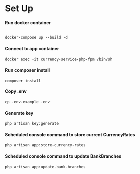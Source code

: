 # Set Up
#### Run docker container
###### 
```
docker-compose up --build -d
```
#### Connect to app container
```
docker exec -it currency-service-php-fpm /bin/sh
```
#### Run composer install
```
composer install
```
#### Copy .env
```
cp .env.example .env
```
#### Generate key
```
php artisan key:generate
```
#### Scheduled console command to store current CurrencyRates
```
php artisan app:store-currency-rates
```
#### Scheduled console command to update BankBranches
```
php artisan app:update-bank-branches
